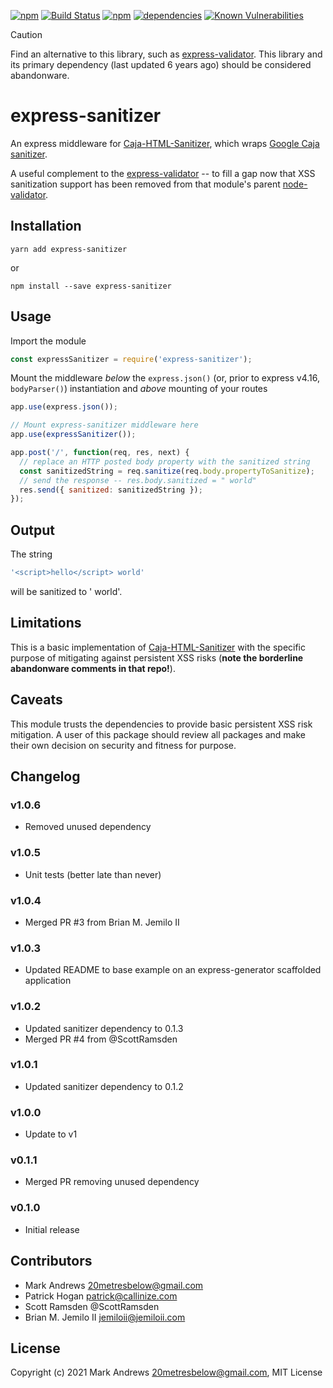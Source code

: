 [![npm](https://img.shields.io/npm/dm/express-sanitizer.svg?style=flat-square)](https://github.com/markau/express-sanitizer)
[![Build Status](https://github.com/markau/express-sanitizer/workflows/build/badge.svg?branch=master)](https://github.com/markau/express-sanitizer)
[![npm](https://img.shields.io/npm/l/express.svg?style=flat-square)](https://github.com/markau/express-sanitizer)
[![dependencies](https://david-dm.org/markau/express-sanitizer.svg?style=flat-square)](https://david-dm.org/markau/express-sanitizer)
[![Known Vulnerabilities](https://snyk.io/test/github/markau/express-sanitizer/badge.svg?targetFile=package.json)](https://snyk.io/test/github/markau/express-sanitizer?targetFile=package.json)

> [!CAUTION]
> Find an alternative to this library, such as [express-validator](https://express-validator.github.io/docs/).
> This library and its primary dependency (last updated 6 years ago) should be considered abandonware.

# express-sanitizer

An express middleware for [Caja-HTML-Sanitizer](https://github.com/theSmaw/Caja-HTML-Sanitizer), which wraps [Google Caja sanitizer](https://code.google.com/p/google-caja/wiki/JsHtmlSanitizer).

A useful complement to the [express-validator](https://github.com/ctavan/express-validator) -- to fill a gap now that XSS sanitization support has been removed from that module's parent [node-validator](https://github.com/chriso/node-validator).

## Installation

```
yarn add express-sanitizer
```

or

```
npm install --save express-sanitizer
```

## Usage

Import the module

```javascript
const expressSanitizer = require('express-sanitizer');
```

Mount the middleware *below* the `express.json()` (or, prior to express v4.16, `bodyParser()`) instantiation and *above* mounting of your routes

```javascript
app.use(express.json());

// Mount express-sanitizer middleware here
app.use(expressSanitizer());

app.post('/', function(req, res, next) {
  // replace an HTTP posted body property with the sanitized string
  const sanitizedString = req.sanitize(req.body.propertyToSanitize);
  // send the response -- res.body.sanitized = " world"
  res.send({ sanitized: sanitizedString });
});
```

## Output

The string
```javascript
'<script>hello</script> world'
```
will be sanitized to ' world'.

## Limitations

This is a basic implementation of [Caja-HTML-Sanitizer](https://github.com/theSmaw/Caja-HTML-Sanitizer) with the specific purpose of mitigating against persistent XSS risks (<b>note the borderline abandonware comments in that repo!</b>).

## Caveats

This module trusts the dependencies to provide basic persistent XSS risk mitigation. A user of this package should review all packages and make their own decision on security and fitness for purpose.

## Changelog
### v1.0.6
- Removed unused dependency

### v1.0.5
- Unit tests (better late than never)

### v1.0.4
- Merged PR #3 from Brian M. Jemilo II

### v1.0.3
- Updated README to base example on an express-generator scaffolded application

### v1.0.2
- Updated sanitizer dependency to 0.1.3
- Merged PR #4 from @ScottRamsden

### v1.0.1
- Updated sanitizer dependency to 0.1.2

### v1.0.0
- Update to v1

### v0.1.1
- Merged PR removing unused dependency

### v0.1.0
- Initial release

## Contributors

- Mark Andrews <20metresbelow@gmail.com>
- Patrick Hogan <patrick@callinize.com>
- Scott Ramsden @ScottRamsden
- Brian M. Jemilo II <jemiloii@jemiloii.com>

## License

Copyright (c) 2021 Mark Andrews <20metresbelow@gmail.com>, MIT License

